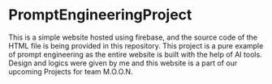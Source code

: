 # PromptEngineeringProject
This is a simple website hosted using firebase, and the source code of the HTML file is being provided in this repository. This project is a pure example of prompt engineering as the entire website is built with the help of AI tools. Design and logics were given by me and this website is a part of our upcoming Projects for team M.O.O.N.
